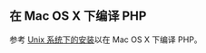 在 Mac OS X 下编译 PHP
----------------------

参考 <a href="/install/unix.html" class="link">Unix 系统下的安装</a>以在
Mac OS X 下编译 PHP。

